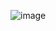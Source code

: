 ![image](https://github.com/syedahmedmunir/Simple-Hierarchy-Tree-Using-Jquery/assets/106093350/4a2ccca4-e3e1-4e90-b62f-289effd3fe31)
